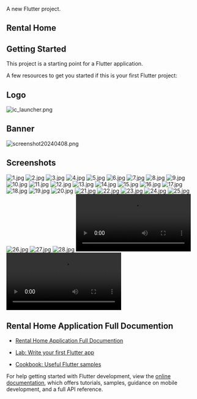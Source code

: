 A new Flutter project. 

## Rental Home

## Getting Started

This project is a starting point for a Flutter application.

A few resources to get you started if this is your first Flutter project:

## Logo
![ic_launcher.png](snapshots%2Fic_launcher.png)




## Banner
![screenshot20240408.png](snapshots%2Fscreenshot20240408.png)



## Screenshots
![1.jpg](snapshots%2F1.jpg)
![2.jpg](snapshots%2F2.jpg)
![3.jpg](snapshots%2F3.jpg)
![4.jpg](snapshots%2F4.jpg)
![5.jpg](snapshots%2F5.jpg)
![6.jpg](snapshots%2F6.jpg)
![7.jpg](snapshots%2F7.jpg)
![8.jpg](snapshots%2F8.jpg)
![9.jpg](snapshots%2F9.jpg)
![10.jpg](snapshots%2F10.jpg)
![11.jpg](snapshots%2F11.jpg)
![12.jpg](snapshots%2F12.jpg)
![13.jpg](snapshots%2F13.jpg)
![14.jpg](snapshots%2F14.jpg)
![15.jpg](snapshots%2F15.jpg)
![16.jpg](snapshots%2F16.jpg)
![17.jpg](snapshots%2F17.jpg)
![18.jpg](snapshots%2F18.jpg)
![19.jpg](snapshots%2F19.jpg)
![20.jpg](snapshots%2F20.jpg)
![21.jpg](snapshots%2F21.jpg)
![22.jpg](snapshots%2F22.jpg)
![23.jpg](snapshots%2F23.jpg)
![24.jpg](snapshots%2F24.jpg)
![25.jpg](snapshots%2F25.jpg)
![26.jpg](snapshots%2F26.jpg)
![27.jpg](snapshots%2F27.jpg)
![28.jpg](snapshots%2F28.jpg)
![video_1.mp4](snapshots%2Fvideo_1.mp4)
![video_2.mp4](snapshots%2Fvideo_2.mp4)




























## Rental Home Application Full Documention
- [Rental Home Application Full Documention](https://docs.google.com/presentation/d/1t0gUpbxjA0uxlNnkErDHajSOJNd49lqN/edit?usp=sharing&ouid=104190072029433901073&rtpof=true&sd=true)







- [Lab: Write your first Flutter app](https://docs.flutter.dev/get-started/codelab)
- [Cookbook: Useful Flutter samples](https://docs.flutter.dev/cookbook)

For help getting started with Flutter development, view the
[online documentation](https://docs.flutter.dev/), which offers tutorials,
samples, guidance on mobile development, and a full API reference.
